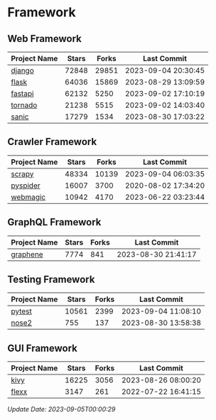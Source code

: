 # Framework

## Web Framework
| Project Name | Stars | Forks | Last Commit |
| ------------ | ----- | ----- | ----------- |
| [django](https://github.com/django/django) | 72848 | 29851 | 2023-09-04 20:30:45 |
| [flask](https://github.com/pallets/flask) | 64036 | 15869 | 2023-08-29 13:09:59 |
| [fastapi](https://github.com/tiangolo/fastapi) | 62132 | 5250 | 2023-09-02 17:10:19 |
| [tornado](https://github.com/tornadoweb/tornado) | 21238 | 5515 | 2023-09-02 14:03:40 |
| [sanic](https://github.com/sanic-org/sanic) | 17279 | 1534 | 2023-08-30 17:03:22 |

## Crawler Framework
| Project Name | Stars | Forks | Last Commit |
| ------------ | ----- | ----- | ----------- |
| [scrapy](https://github.com/scrapy/scrapy) | 48334 | 10139 | 2023-09-04 06:03:35 |
| [pyspider](https://github.com/binux/pyspider) | 16007 | 3700 | 2020-08-02 17:34:20 |
| [webmagic](https://github.com/code4craft/webmagic) | 10942 | 4170 | 2023-06-22 03:23:44 |

## GraphQL Framework
| Project Name | Stars | Forks | Last Commit |
| ------------ | ----- | ----- | ----------- |
| [graphene](https://github.com/graphql-python/graphene) | 7774 | 841 | 2023-08-30 21:41:17 |

## Testing Framework
| Project Name | Stars | Forks | Last Commit |
| ------------ | ----- | ----- | ----------- |
| [pytest](https://github.com/pytest-dev/pytest) | 10561 | 2399 | 2023-09-04 11:08:10 |
| [nose2](https://github.com/nose-devs/nose2) | 755 | 137 | 2023-08-30 13:58:38 |

## GUI Framework
| Project Name | Stars | Forks | Last Commit |
| ------------ | ----- | ----- | ----------- |
| [kivy](https://github.com/kivy/kivy) | 16225 | 3056 | 2023-08-26 08:00:20 |
| [flexx](https://github.com/flexxui/flexx) | 3147 | 261 | 2022-07-22 16:41:15 |

*Update Date: 2023-09-05T00:00:29*